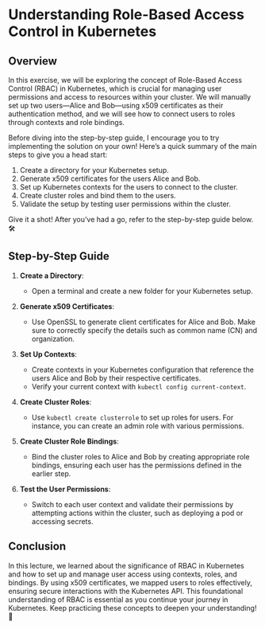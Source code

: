# Understanding Role-Based Access Control in Kubernetes

## Overview

In this exercise, we will be exploring the concept of Role-Based Access Control (RBAC) in Kubernetes, which is crucial for managing user permissions and access to resources within your cluster. We will manually set up two users—Alice and Bob—using x509 certificates as their authentication method, and we will see how to connect users to roles through contexts and role bindings.

Before diving into the step-by-step guide, I encourage you to try implementing the solution on your own! Here’s a quick summary of the main steps to give you a head start:

1. Create a directory for your Kubernetes setup.
2. Generate x509 certificates for the users Alice and Bob.
3. Set up Kubernetes contexts for the users to connect to the cluster.
4. Create cluster roles and bind them to the users.
5. Validate the setup by testing user permissions within the cluster.

Give it a shot! After you’ve had a go, refer to the step-by-step guide below. 🛠️

## Step-by-Step Guide

1. **Create a Directory**:

   - Open a terminal and create a new folder for your Kubernetes setup.

2. **Generate x509 Certificates**:

   - Use OpenSSL to generate client certificates for Alice and Bob. Make sure to correctly specify the details such as common name (CN) and organization.

3. **Set Up Contexts**:

   - Create contexts in your Kubernetes configuration that reference the users Alice and Bob by their respective certificates.
   - Verify your current context with `kubectl config current-context`.

4. **Create Cluster Roles**:

   - Use `kubectl create clusterrole` to set up roles for users. For instance, you can create an admin role with various permissions.

5. **Create Cluster Role Bindings**:

   - Bind the cluster roles to Alice and Bob by creating appropriate role bindings, ensuring each user has the permissions defined in the earlier step.

6. **Test the User Permissions**:
   - Switch to each user context and validate their permissions by attempting actions within the cluster, such as deploying a pod or accessing secrets.

## Conclusion

In this lecture, we learned about the significance of RBAC in Kubernetes and how to set up and manage user access using contexts, roles, and bindings. By using x509 certificates, we mapped users to roles effectively, ensuring secure interactions with the Kubernetes API. This foundational understanding of RBAC is essential as you continue your journey in Kubernetes. Keep practicing these concepts to deepen your understanding! 🌟
